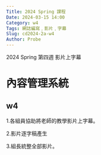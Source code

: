 ```yaml
---
Title: 2024 Spring 課程
Date: 2024-03-15 14:00
Category: w4
Tags: 網誌編寫﹐影片﹐字幕
Slug: cd2024-2a-w4
Author: Probe
---
```


2024 Spring 第四週 影片上字幕

<!-- PELICAN_END_SUMMARY -->

# 內容管理系統
## w4

1.各組員協助將老師的教學影片上字幕。

2.影片逐字稿產生

3.組長統整全部影片。
